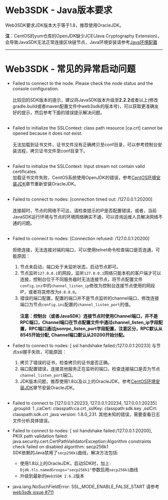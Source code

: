 # Web3SDK - Java版本要求

Web3SDK要求JDK版本大于等于1.8，推荐使用OracleJDK。  
     
**注**：CentOS的yum仓库的OpenJDK缺少JCE(Java Cryptography Extension)，会导致JavaSDK无法正常连接区块链节点，Java环境安装请参考[Java环境配置](../manual/console.html#java)

--------

# Web3SDK - 常见的异常启动问题

- Failed to connect to the node. Please check the node status and the console configuration.<br>    
  比较旧的SDK版本的提示，建议将JavaSDK版本升级至**2.2.2**或者以上(修改gradle.build或者maven配置文件中web3sdk的版本号)，可以获取更准确友好的提示，然后参考下面的错误提示解决问题。<br> <br>    

- Failed to initialize the SSLContext: class path resource [ca.crt] cannot be opened because it does not exist. <br>   
  无法加载到证书文件，证书文件没有正确拷贝至conf目录，可以参考控制台安装流程，拷贝证书文件至conf目录下。<br><br>  

- Failed to initialize the SSLContext: Input stream not contain valid certificates. <br> 
  加载证书文件失败，CentOS系统使用OpenJDK的错误，参考[CentOS环境安装JDK](../console/console.html?#centosjava)章节重新安装OracleJDK。<br><br> 

- Failed to connect to nodes: [connection timed out: /127.0.0.1:20200]<br>  
  连接超时，节点的网络不可达，请检查提示的IP是否配置错误，或者，当前JavaSDK运行环境与节点的环境网络确实不通，可以咨询运维人员解决网络不通的问题。<br><br> 

- Failed to connect to nodes: [Connection refused: /127.0.0.1:20200]<br>  
  拒绝连接，无法连接对端的端口，可以使用telnet命令检查端口是否连通，可能原因：
  1. 节点未启动，端口处于未监听状态，启动节点即可。
  2. 节点监听`127.0.0.1`的网段，监听`127.0.0.1`网络只能本机的客户端才可以连接，控制台位于不同服务器时无法连接节点，将节点配置文件`config.ini`中的`channel_listen_ip`修改为控制台连接节点使用的网段IP，或者将其修改为`0.0.0.0`。
  3. 错误的端口配置，配置的端口并不是节点监听的channel端口，修改连接端口为节点`config.ini`配置的`channel_listen_port`的值。<br>  
   **注意：控制台（或者JavaSDK）连接节点时使用Channel端口，并不是RPC端口，Channel端口在节点配置文件中通过channel_listen_ip字段配置，RPC端口通过jsonrpc_listen_port字段配置，注意区分，RPC默认从8545开始分配, Channel端口默认从20200开始分配。**  

- Failed to connect to nodes: [ ssl handshake failed:/127.0.0.1:20233]
  与节点ssl握手失败，可能原因：<br>  
  1. 拷贝了错误的证书，检查拷贝的证书是否正确。
  2. 端口配置错误，连接其他服务正在监听的端口，检查连接端口是否为节点`channel_listen_port`端口。
  3. JDK版本问题，推荐使用1.8以及以上的OracleJDK，参考[CentOS环境安装JDK](../console/console.html?#centosjava)章节安装OracleJDK。<br><br> 
  
- Failed to connect to [127.0.0.1:20233, 127.0.0.1:20234, 127.0.0.1:20235] ,groupId: 1 ,caCert: classpath:ca.crt ,sslKey: classpath:sdk.key ,sslCrt: classpath:sdk.crt ,java version: 1.8.0_231.
  其他未知的错误，需要查看日志文件分析具体错误。<br>

- Failed to connect to nodes: [ ssl handshake failed:/127.0.0.1:20200], PKIX path validation failed: java.security.cert.CertPathValidatorException:Algorithm constraints check failed on disabled algorithm: secp256k1<br>
  SDK依赖的Java禁用了`secp256k1`曲线，解决方法包括:
  - 使用1.8以上的OracleJDK，启动SDK时，加上`-Djdk.tls.namedGroups="secp256k1"`参数启用`secp256k1`曲线
  - 升级到最新的`Web3SDK 2.6.2`版本<br>

- java.lang.NoSuchFieldError: SSL_MODE_ENABLE_FALSE_START
  请参考[web3sdk issue #711](https://github.com/FISCO-BCOS/web3sdk/issues/711)<br>

